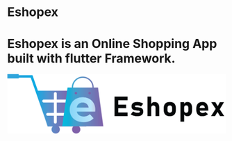 # Eshopex

# Eshopex is an Online Shopping App built with flutter Framework.
![EshopexLogo](https://raw.githubusercontent.com/ChitrikaGahtori/Eshopex/master/assets/logo/Eshopex_logo.png)
